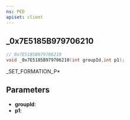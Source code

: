 ```yaml
---
ns: PED
apiset: client
---
```

## _0x7E5185B979706210

```c
// 0x7E5185B979706210
void _0x7E5185B979706210(int groupId,int p1);
```

_SET_FORMATION_P*

## Parameters
* **groupId**:
* **p1**:



